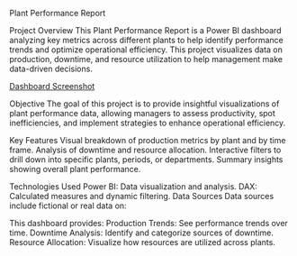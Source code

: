 Plant Performance Report

Project Overview
This Plant Performance Report is a Power BI dashboard analyzing key metrics across different plants to help identify performance trends and optimize operational efficiency. This project visualizes data on production, downtime, and resource utilization to help management make data-driven decisions.


[Dashboard Screenshot](https://github.com/AriaMinYG/POWER-BI-PROJECTS/blob/f361f3dd8dca82200d8371108c60b3c35376d87f/Screenshot%20(45).png)



Objective
The goal of this project is to provide insightful visualizations of plant performance data, allowing managers to assess productivity, spot inefficiencies, and implement strategies to enhance operational efficiency.



Key Features
Visual breakdown of production metrics by plant and by time frame.
Analysis of downtime and resource allocation.
Interactive filters to drill down into specific plants, periods, or departments.
Summary insights showing overall plant performance.



Technologies Used
Power BI: Data visualization and analysis.
DAX: Calculated measures and dynamic filtering.
Data Sources
Data sources include fictional or real data on:


This dashboard provides:
Production Trends: See performance trends over time.
Downtime Analysis: Identify and categorize sources of downtime.
Resource Allocation: Visualize how resources are utilized across plants.
